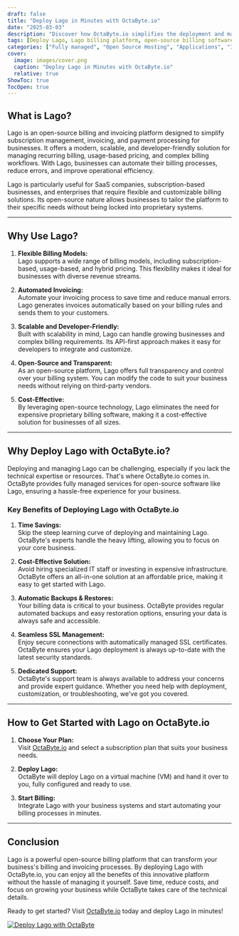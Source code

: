 ```yaml
---
draft: false
title: "Deploy Lago in Minutes with OctaByte.io"
date: "2025-03-03"
description: "Discover how OctaByte.io simplifies the deployment and management of Lago, the open-source billing and invoicing platform. Save time, reduce costs, and enjoy seamless integration with OctaByte's fully managed services."
tags: [Deploy Lago, Lago billing platform, open-source billing software, OctaByte, managed Lago hosting, Lago deployment, Lago benefits, OctaByte managed services, Lago open-source, Lago invoicing software]
categories: ["Fully managed", "Open Source Hosting", "Applications", "Invoicing And Payments", "Lago"]
cover:
  image: images/cover.png
  caption: "Deploy Lago in Minutes with OctaByte.io"
  relative: true
ShowToc: true
TocOpen: true
---
```



## What is Lago?

Lago is an open-source billing and invoicing platform designed to simplify subscription management, invoicing, and payment processing for businesses. It offers a modern, scalable, and developer-friendly solution for managing recurring billing, usage-based pricing, and complex billing workflows. With Lago, businesses can automate their billing processes, reduce errors, and improve operational efficiency.

Lago is particularly useful for SaaS companies, subscription-based businesses, and enterprises that require flexible and customizable billing solutions. Its open-source nature allows businesses to tailor the platform to their specific needs without being locked into proprietary systems.

---

## Why Use Lago?

1. **Flexible Billing Models:**  
   Lago supports a wide range of billing models, including subscription-based, usage-based, and hybrid pricing. This flexibility makes it ideal for businesses with diverse revenue streams.

2. **Automated Invoicing:**  
   Automate your invoicing process to save time and reduce manual errors. Lago generates invoices automatically based on your billing rules and sends them to your customers.

3. **Scalable and Developer-Friendly:**  
   Built with scalability in mind, Lago can handle growing businesses and complex billing requirements. Its API-first approach makes it easy for developers to integrate and customize.

4. **Open-Source and Transparent:**  
   As an open-source platform, Lago offers full transparency and control over your billing system. You can modify the code to suit your business needs without relying on third-party vendors.

5. **Cost-Effective:**  
   By leveraging open-source technology, Lago eliminates the need for expensive proprietary billing software, making it a cost-effective solution for businesses of all sizes.

---

## Why Deploy Lago with OctaByte.io?

Deploying and managing Lago can be challenging, especially if you lack the technical expertise or resources. That's where OctaByte.io comes in. OctaByte provides fully managed services for open-source software like Lago, ensuring a hassle-free experience for your business.

### Key Benefits of Deploying Lago with OctaByte.io

1. **Time Savings:**  
   Skip the steep learning curve of deploying and maintaining Lago. OctaByte's experts handle the heavy lifting, allowing you to focus on your core business.

2. **Cost-Effective Solution:**  
   Avoid hiring specialized IT staff or investing in expensive infrastructure. OctaByte offers an all-in-one solution at an affordable price, making it easy to get started with Lago.

3. **Automatic Backups & Restores:**  
   Your billing data is critical to your business. OctaByte provides regular automated backups and easy restoration options, ensuring your data is always safe and accessible.

4. **Seamless SSL Management:**  
   Enjoy secure connections with automatically managed SSL certificates. OctaByte ensures your Lago deployment is always up-to-date with the latest security standards.

5. **Dedicated Support:**  
   OctaByte's support team is always available to address your concerns and provide expert guidance. Whether you need help with deployment, customization, or troubleshooting, we've got you covered.

---

## How to Get Started with Lago on OctaByte.io

1. **Choose Your Plan:**  
   Visit [OctaByte.io](https://octabyte.io) and select a subscription plan that suits your business needs.

2. **Deploy Lago:**  
   OctaByte will deploy Lago on a virtual machine (VM) and hand it over to you, fully configured and ready to use.

3. **Start Billing:**  
   Integrate Lago with your business systems and start automating your billing processes in minutes.

---

## Conclusion

Lago is a powerful open-source billing platform that can transform your business's billing and invoicing processes. By deploying Lago with OctaByte.io, you can enjoy all the benefits of this innovative platform without the hassle of managing it yourself. Save time, reduce costs, and focus on growing your business while OctaByte takes care of the technical details.

Ready to get started? Visit [OctaByte.io](https://octabyte.io) today and deploy Lago in minutes!

[![Deploy Lago with OctaByte](/images/deploy-on-octabyte.png)](https://octabyte.io/fully-managed-open-source-services/applications/invoicing-and-payments/lago)